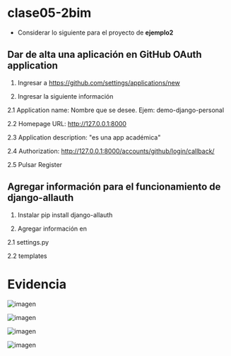 # clase05-2bim

* Considerar lo siguiente para el proyecto de **ejemplo2**

## Dar de alta una aplicación en GitHub OAuth application

1. Ingresar a https://github.com/settings/applications/new

2. Ingresar la siguiente información

2.1 Application name: Nombre que se desee. Ejem: demo-django-personal

2.2 Homepage URL: http://127.0.0.1:8000

2.3 Application description: "es una app académica"

2.4 Authorization: http://127.0.0.1:8000/accounts/github/login/callback/

2.5 Pulsar Register

## Agregar información para el funcionamiento de django-allauth

1. Instalar pip install django-allauth

2. Agregar información en

2.1 settings.py

2.2 templates




# Evidencia


![imagen](https://github.com/user-attachments/assets/06301eea-3144-4838-96a7-81ff2414790a)

![imagen](https://github.com/user-attachments/assets/23f46a63-203f-4bcf-a88b-9addca2d0996)

![imagen](https://github.com/user-attachments/assets/7237844d-cbd7-4847-a1f6-48a1f6fe2b87)

![imagen](https://github.com/user-attachments/assets/529a6969-a6af-42ad-98d1-324ccb67f833)


